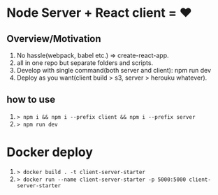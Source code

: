 # Node Server + React client = ❤

## Overview/Motivation

1. No hassle(webpack, babel etc.) => create-react-app.
1. all in one repo but separate folders and scripts.
1. Develop with single command(both server and client): npm run dev
1. Deploy as you want(client build > s3, server > herouku whatever).

## how to use

1. `> npm i && npm i --prefix client && npm i --prefix server`
1. `> npm run dev`

# Docker deploy

1. `> docker build . -t client-server-starter`
1. `> docker run --name client-server-starter -p 5000:5000 client-server-starter`
